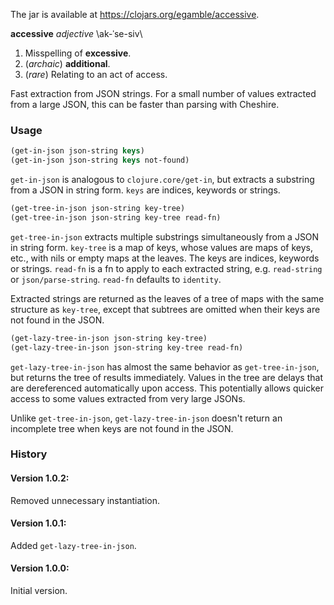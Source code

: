 The jar is available at https://clojars.org/egamble/accessive.

__accessive__ _adjective_ \ak-ˈse-siv\

1. Misspelling of __excessive__.
2. (_archaic_) __additional__.
3. (_rare_) Relating to an act of access.

Fast extraction from JSON strings. For a small number of values extracted from a large JSON, this can be faster than parsing with Cheshire.

### Usage

```clojure
(get-in-json json-string keys)
(get-in-json json-string keys not-found)
```

`get-in-json` is analogous to `clojure.core/get-in`, but extracts a substring from a JSON in string form. `keys` are indices, keywords or strings.

```clojure
(get-tree-in-json json-string key-tree)
(get-tree-in-json json-string key-tree read-fn)
```

`get-tree-in-json` extracts multiple substrings simultaneously from a JSON in string form. `key-tree` is a map of keys, whose values are maps of keys, etc., with nils or empty maps at the leaves. The keys are indices, keywords or strings. `read-fn` is a fn to apply to each extracted string, e.g. `read-string` or `json/parse-string`. `read-fn` defaults to `identity`.

Extracted strings are returned as the leaves of a tree of maps with the same structure as `key-tree`, except that subtrees are omitted when their keys are not found in the JSON.

```clojure
(get-lazy-tree-in-json json-string key-tree)
(get-lazy-tree-in-json json-string key-tree read-fn)
```

`get-lazy-tree-in-json` has almost the same behavior as `get-tree-in-json`, but returns the tree of results immediately. Values in the tree are delays that are dereferenced automatically upon access. This potentially allows quicker access to some values extracted from very large JSONs.

Unlike `get-tree-in-json`, `get-lazy-tree-in-json` doesn't return an incomplete tree when keys are not found in the JSON.

### History

#### Version 1.0.2:

Removed unnecessary instantiation.

#### Version 1.0.1:

Added `get-lazy-tree-in-json`.

#### Version 1.0.0:

Initial version.

